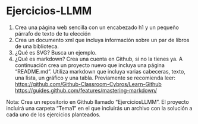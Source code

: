 # Ejercicios-LLMM

1. Crea una página web sencilla con un encabezado h1 y un pequeño párrafo de texto de tu elección
2. Crea un documento xml que incluya información sobre un par de libros de una biblioteca.
3. ¿Qué es SVG? Busca un ejemplo.
4. ¿Qué es markdown? Crea una cuenta en Github, si no la tienes ya. A continuación crea un proyecto nuevo que incluya una página “README.md”. Utiliza markdown que incluya varias cabeceras, texto, una lista, un gráfico y una tabla. Previamente se recomienda leer:
https://github.com/Github-Classroom-Cybros/Learn-Github
https://guides.github.com/features/mastering-markdown/


Nota: Crea un repositorio en Github llamado “EjerciciosLLMM”. El proyecto incluirá una carpeta “Tema1” en el que incluirás un archivo con la solución a cada uno de los ejercicios planteados.
